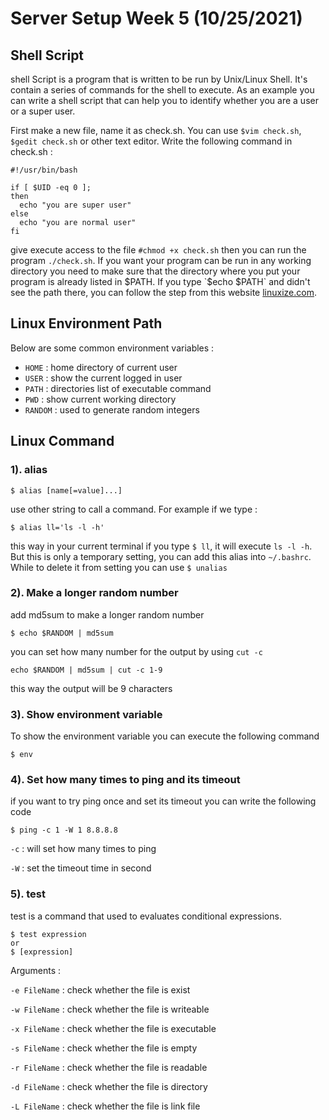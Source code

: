 # Server Setup Week 5 (10/25/2021)
## Shell Script
shell Script is a program that is written to be run by Unix/Linux Shell. It's contain a series of commands for the shell to execute. As an example you can write a shell script that can help you to identify whether you are a user or a super user.

First make a new file, name it as check.sh. You can use `$vim check.sh`, `$gedit check.sh` or other text editor. Write the following command in check.sh :

```
#!/usr/bin/bash

if [ $UID -eq 0 ];
then
  echo "you are super user"
else
  echo "you are normal user"
fi
```

give execute access to the file `#chmod +x check.sh` then you can run the program `./check.sh`. If you want your program can be run in any working directory you need to make sure that the directory where you put your program is already listed in $PATH. If you type `$echo $PATH` and didn't see the path there, you can follow the step from this website [linuxize.com](https://linuxize.com/post/how-to-add-directory-to-path-in-linux/).

## Linux Environment Path
Below are some common environment variables :
* `HOME` : home directory of current user
* `USER` : show the current logged in user
* `PATH` : directories list of executable command
* `PWD` : show current working directory
* `RANDOM` : used to generate random integers

## Linux Command
### 1). alias

```
$ alias [name[=value]...]
```
use other string to call a command. For example if we type :

```
$ alias ll='ls -l -h'
```

this way in your current terminal if you type `$ ll`, it will execute `ls -l -h`. But this is only a temporary setting, you can add this alias into `~/.bashrc`. While to delete it from setting you can use `$ unalias`

### 2). Make a longer random number

add md5sum to make a longer random number

```
$ echo $RANDOM | md5sum
```

you can set how many number for the output by using `cut -c`

```
echo $RANDOM | md5sum | cut -c 1-9
```

this way the output will be 9 characters

### 3). Show environment variable
To show the environment variable you can execute the following command

```
$ env
```

### 4). Set how many times to ping and its timeout

if you want to try ping once and set its timeout you can write the following code

```
$ ping -c 1 -W 1 8.8.8.8
```

`-c` : will set how many times to ping

`-W` : set the timeout time in second

### 5). test
test is a command that used to evaluates conditional expressions.

```
$ test expression
or
$ [expression]
```

Arguments :

`-e FileName` : check whether the file is exist

`-w FileName` : check whether the file is writeable

`-x FileName` : check whether the file is executable

`-s FileName` : check whether the file is empty

`-r FileName` : check whether the file is readable

`-d FileName` : check whether the file is directory

`-L FileName` : check whether the file is link file